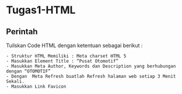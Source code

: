 # Tugas1-HTML

## Perintah

Tuilskan Code HTML dengan ketentuan sebagai berikut :

```
- Struktur HTML Memiliki : Meta charset HTML 5
- Masukkan Element Title : “Pusat Otomotif”
- Masukkan Meta Author, Keywords dan Description yang berhubungan dengan “OTOMOTIF”
- Dengan  Meta Refresh buatlah Refresh halaman web setiap 3 Menit Sekali.
- Masukkan Link Favicon
```
